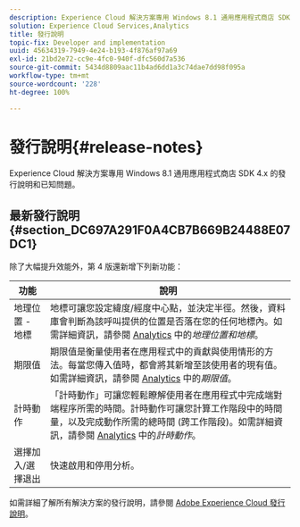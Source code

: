 ```yaml
---
description: Experience Cloud 解決方案專用 Windows 8.1 通用應用程式商店 SDK 4.x 的發行說明和已知問題。
solution: Experience Cloud Services,Analytics
title: 發行說明
topic-fix: Developer and implementation
uuid: 45634319-7949-4e24-b193-4f876af97a69
exl-id: 21bd2e72-cc9e-4fc0-940f-dfc560d7a536
source-git-commit: 5434d8809aac11b4ad6dd1a3c74dae7dd98f095a
workflow-type: tm+mt
source-wordcount: '228'
ht-degree: 100%

---
```


# 發行說明{#release-notes}

Experience Cloud 解決方案專用 Windows 8.1 通用應用程式商店 SDK 4.x 的發行說明和已知問題。

## 最新發行說明 {#section_DC697A291F0A4CB7B669B24488E07DC1}

除了大幅提升效能外，第 4 版還新增下列新功能：

| 功能 | 說明 |
|--- |--- |
| 地理位置 - 地標 | 地標可讓您設定緯度/經度中心點，並決定半徑。然後，資料庫會判斷為該呼叫提供的位置是否落在您的任何地標內。如需詳細資訊，請參閱 [Analytics](/help/windows-appstore/analytics/analytics.md) 中的&#x200B;*地理位置和地標*。 |
| 期限值 | 期限值是衡量使用者在應用程式中的貢獻與使用情形的方法。每當您傳入值時，都會將其新增至該使用者的現有值。如需詳細資訊，請參閱 [Analytics](/help/windows-appstore/analytics/analytics.md) 中的&#x200B;*期限值*。 |
| 計時動作 | 「計時動作」可讓您輕鬆瞭解使用者在應用程式中完成端對端程序所需的時間。計時動作可讓您計算工作階段中的時間量，以及完成動作所需的總時間 (跨工作階段)。如需詳細資訊，請參閱 [Analytics](/help/windows-appstore/analytics/analytics.md) 中的&#x200B;*計時動作*。 |
| 選擇加入/選擇退出 | 快速啟用和停用分析。 |

如需詳細了解所有解決方案的發行說明，請參閱 [Adobe Experience Cloud 發行說明](https://experienceleague.adobe.com/docs/release-notes/experience-cloud/current.html?lang=zh-Hant)。
